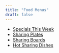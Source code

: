 ```yaml
---
title: "Food Menus"
draft: false
---
```

<!-- Menu tile -->
<div class="tile food-menus-list-tile">
  <ul>
    <li>
      <a href="/food-menu-specials">
        Specials This Week
      </a>
    </li>
    <li>
      <a href="/food-menu-sharing-plates">
        Sharing Plates
      </a>
    </li>
    <li>
      <a href="/food-menu-sharing-boards">
        Sharing Boards
      </a>
    </li>
    <li>
      <a href="/food-menu-hot-sharing-dishes">
        Hot Sharing Dishes
      </a>
    </li>
  </ul>
</div>
